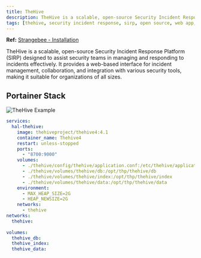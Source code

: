 ```yaml
---
title: TheHive
description: TheHive is a scalable, open-source Security Incident Response Platform (SIRP) designed to assist security teams in managing and responding to incidents effectively.
tags: [thehive, security incident response, sirp, open source, web app, cybersecurity, incident management, collaboration, IT tools]
---
```


**Ref:** [Strangebee - Installation](https://docs.strangebee.com/cortex/installation-and-configuration/step-by-step-guide/#java-virtual-machine)

TheHive is a scalable, open-source Security Incident Response Platform (SIRP) designed to assist security teams in managing and responding to incidents effectively. It provides a web-based interface for incident management, collaboration, and integration with various security tools, making it suitable for organizations of all sizes.

## Portainer Stack

![TheHive Example](../images/thehive_example.png)

```yaml
services:
  hal-thehive:
    image: thehiveproject/thehive4:4.1
    container_name: Thehive4
    restart: unless-stopped
    ports:
      - "8700:9000"
    volumes:
      - ./thehive/config/thehive/application.conf:/etc/thehive/application.conf
      - ./thehive/volumes/thehive/db:/opt/thp/thehive/db
      - ./thehive/volumes/thehive/index:/opt/thp/thehive/index
      - ./thehive/volumes/thehive/data:/opt/thp/thehive/data
    environment:
      - MAX_HEAP_SIZE=2G
      - HEAP_NEWSIZE=2G
    networks:
      - thehive
networks:
  thehive: 
  
volumes:
  thehive_db:
  thehive_index:
  thehive_data:
```